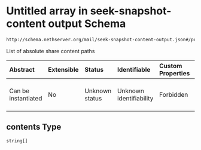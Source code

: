 # Untitled array in seek-snapshot-content output Schema

```txt
http://schema.nethserver.org/mail/seek-snapshot-content-output.json#/properties/contents
```

List of absolute share content paths

| Abstract            | Extensible | Status         | Identifiable            | Custom Properties | Additional Properties | Access Restrictions | Defined In                                                                                           |
| :------------------ | :--------- | :------------- | :---------------------- | :---------------- | :-------------------- | :------------------ | :--------------------------------------------------------------------------------------------------- |
| Can be instantiated | No         | Unknown status | Unknown identifiability | Forbidden         | Allowed               | none                | [seek-snapshot-content-output.json\*](mail/seek-snapshot-content-output.json "open original schema") |

## contents Type

`string[]`

